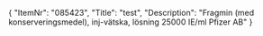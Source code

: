 {
  "ItemNr": "085423",
  "Title": "test",
  "Description": "Fragmin (med konserveringsmedel), inj-vätska, lösning 25000 IE/ml Pfizer AB"
}